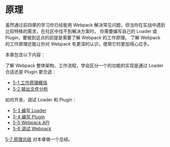 # 原理
虽然通过前四章的学习你已经能用 Webpack 解决常见问题，但当你在实战中遇到比较特殊的需求，在社区中找不到解决方案时，
你需要编写自己的 Loader 或 Plugin，要做到这点的前提是需要了解 Webpack 的工作原理。
了解 Webpack 的工作原理还能让你对 Webpack 有更深的认识，使用它时更加得心应手。

本章包含以下内容：

了解 Webpack 整体架构、工作流程，学会区分一个的功能的实现是通过 Loader 合适还是 Plugin 更合适： 
- [5-1 工作原理概括](5-1工作原理概括.md)
- [5-2 输出文件分析](5-2输出文件分析.md)

如何开发、调试 Loader 和 Plugin：
- [5-3 编写 Loader](5-3编写Loader.md)
- [5-4 编写 Plugin](5-4编写Plugin.md)
- [5-5 Webpack API](5-5WebpackAPI.md)
- [5-6 调试 Webpack](5-6调试Webpack.md)

[5-7 原理总结](5-7原理总结.md) 对本章做一个总结。

